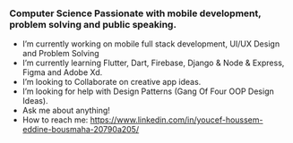 ### Computer Science Passionate with mobile development, problem solving and public speaking.

- I’m currently working on mobile full stack development, UI/UX Design and Problem Solving
- I’m currently learning Flutter, Dart, Firebase, Django & Node & Express, Figma and Adobe Xd.
- I’m looking to Collaborate on creative app ideas.
- I’m looking for help with Design Patterns (Gang Of Four OOP Design Ideas).
- Ask me about anything!
- How to reach me: https://www.linkedin.com/in/youcef-houssem-eddine-bousmaha-20790a205/
